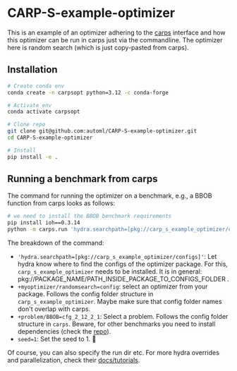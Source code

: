 # CARP-S-example-optimizer

This is an example of an optimizer adhering to the [carps](https://github.com/automl/CARP-S) interface
and how this optimizer can be run in carps just via the commandline.
The optimizer here is random search (which is just copy-pasted from carps).

## Installation
```bash
# Create conda env
conda create -n carpsopt python=3.12 -c conda-forge

# Activate env
conda activate carpsopt

# Clone repo
git clone git@github.com:automl/CARP-S-example-optimizer.git
cd CARP-S-example-optimizer

# Install 
pip install -e .
```

## Running a benchmark from carps
The command for running the optimizer on a benchmark, e.g., a BBOB function from carps looks as follows:
```bash
# we need to install the BBOB benchmark requirements
pip install ioh==0.3.14
python -m carps.run 'hydra.searchpath=[pkg://carp_s_example_optimizer/configs]' +myoptimizer/randomsearch=config +problem/BBOB=cfg_2_12_2_1 seed=1
```
The breakdown of the command:
- `'hydra.searchpath=[pkg://carp_s_example_optimizer/configs]'`: Let hydra know where to find the configs of the optimizer package. For this, `carp_s_example_optimizer` needs to be installed. It is in general: pkg://PACKAGE_NAME/PATH_INSIDE_PACKAGE_TO_CONFIGS_FOLDER .
- `+myoptimizer/randomsearch=config`: select an optimizer from your package. Follows the config folder structure in `carp_s_example_optimizer`. Maybe make sure that config folder names don't overlap with carps.
- `+problem/BBOB=cfg_2_12_2_1`: Select a problem. Follows the config folder structure in `carps`. Beware, for other benchmarks you need to install dependencies (check the [repo](https://github.com/automl/CARP-S)).
- `seed=1`: Set the seed to 1. 🙂

Of course, you can also specify the run dir etc.
For more hydra overrides and parallelization, check their [docs/tutorials](https://hydra.cc/docs/advanced/override_grammar/basic/).